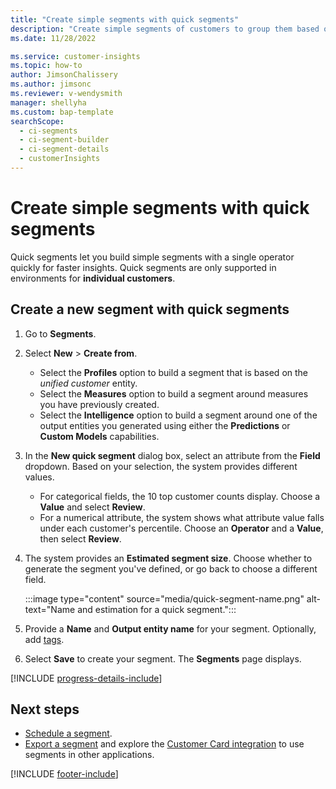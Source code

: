 ```yaml
---
title: "Create simple segments with quick segments"
description: "Create simple segments of customers to group them based on various attributes."
ms.date: 11/28/2022

ms.service: customer-insights
ms.topic: how-to
author: JimsonChalissery
ms.author: jimsonc
ms.reviewer: v-wendysmith
manager: shellyha
ms.custom: bap-template
searchScope: 
  - ci-segments
  - ci-segment-builder
  - ci-segment-details
  - customerInsights
---
```


# Create simple segments with quick segments

Quick segments let you build simple segments with a single operator quickly for faster insights. Quick segments are only supported in environments for **individual customers**.

## Create a new segment with quick segments

1. Go to **Segments**.

1. Select **New** > **Create from**.
   - Select the **Profiles** option to build a segment that is based on the *unified customer* entity.
   - Select the **Measures** option to build a segment around measures you have previously created.
   - Select the **Intelligence** option to build a segment around one of the output entities you generated using either the **Predictions** or **Custom Models** capabilities.

1. In the **New quick segment** dialog box, select an attribute from the **Field** dropdown. Based on your selection, the system provides different values.
   - For categorical fields, the 10 top customer counts display. Choose a **Value** and select **Review**.
   - For a numerical attribute, the system shows what attribute value falls under each customer's percentile. Choose an **Operator** and a **Value**, then select **Review**.

1. The system provides an **Estimated segment size**. Choose whether to generate the segment you've defined, or go back to choose a different field.

   :::image type="content" source="media/quick-segment-name.png" alt-text="Name and estimation for a quick segment.":::

1. Provide a **Name** and **Output entity name** for your segment. Optionally, add [tags](work-with-tags-columns.md#manage-tags).

1. Select **Save** to create your segment. The **Segments** page displays.

[!INCLUDE [progress-details-include](includes/progress-details-pane.md)]

## Next steps

- [Schedule a segment](segments-schedule.md).
- [Export a segment](export-manage.md) and explore the [Customer Card integration](customer-card-add-in.md) to use segments in other applications.

[!INCLUDE [footer-include](includes/footer-banner.md)]
